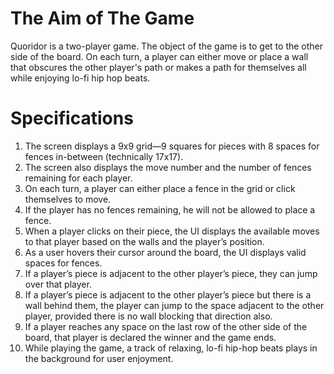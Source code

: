 # The Aim of The Game
Quoridor is a two-player game. The object of the game is to get to the other side of the board. On each turn, a player can either move or place a wall that obscures the other player's path or makes a path for themselves all while enjoying lo-fi hip hop beats. 

# Specifications
1. The screen displays a 9x9 grid—9 squares for pieces with 8 spaces for fences in-between (technically 17x17).
2. The screen also displays the move number and the number of fences remaining for each player.
3. On each turn, a player can either place a fence in the grid or click themselves to move.  
4. If the player has no fences remaining, he will not be allowed to place a fence. 
5. When a player clicks on their piece, the UI displays the available moves to that player based on the walls and the player’s position.
6. As a user hovers their cursor around the board, the UI displays valid spaces for fences.
7. If a player’s piece is adjacent to the other player’s piece, they can jump over that player.
8. If a player’s piece is adjacent to the other player’s piece but there is a wall behind them, the player can jump to the space adjacent to the other player, provided there is no wall blocking that direction also.
9. If a player reaches any space on the last row of the other side of the board, that player is declared the winner and the game ends.
10. While playing the game, a track of relaxing, lo-fi hip-hop beats plays in the background for user enjoyment. 

